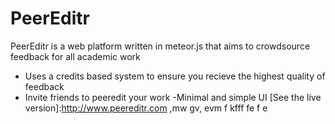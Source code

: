 # PeerEditr

PeerEditr is a web platform written in meteor.js that aims to crowdsource feedback for all academic work

  - Uses a credits based system to ensure you recieve the highest quality of feedback
  - Invite friends to peeredit your work
  -Minimal and simple UI
[See the live version]:http://www.peereditr.com
,mw gv,
evm f
kfff
fe
f
e
